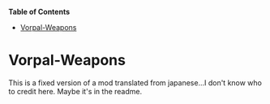 <!-- START doctoc generated TOC please keep comment here to allow auto update -->
<!-- DON'T EDIT THIS SECTION, INSTEAD RE-RUN doctoc TO UPDATE -->
**Table of Contents**  

- [Vorpal-Weapons](#vorpal-weapons)

<!-- END doctoc generated TOC please keep comment here to allow auto update -->

# Vorpal-Weapons
This is a fixed version of a mod translated from japanese...I don't know who to credit here. Maybe it's in the readme.
